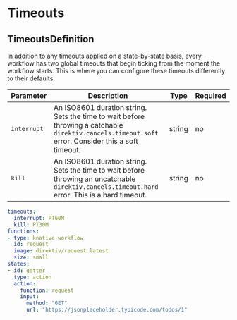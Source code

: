 # Timeouts 

## TimeoutsDefinition

In addition to any timeouts applied on a state-by-state basis, every workflow has two global timeouts that begin ticking from the moment the workflow starts. This is where you can configure these timeouts differently to their defaults.

| Parameter | Description | Type | Required |
| --- | --- | --- | --- |
| `interrupt` | An ISO8601 duration string. Sets the time to wait before throwing a catchable `direktiv.cancels.timeout.soft` error. Consider this a soft timeout. | string | no |
| `kill` | An ISO8601 duration string. Sets the time to wait before throwing an uncatchable `direktiv.cancels.timeout.hard` error. This is a hard timeout. | string | no |

```yaml title="Workflow Timeout"
timeouts:
  interrupt: PT60M
  kill: PT30M
functions:
- type: knative-workflow
  id: request
  image: direktiv/request:latest
  size: small
states:
- id: getter
  type: action
  action:
    function: request
    input:
      method: "GET"
      url: "https://jsonplaceholder.typicode.com/todos/1"
```